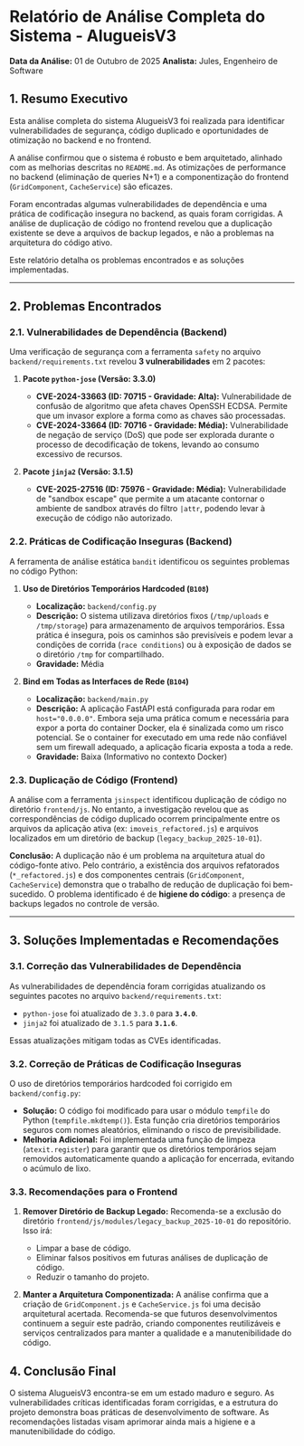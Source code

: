 # Relatório de Análise Completa do Sistema - AlugueisV3

**Data da Análise:** 01 de Outubro de 2025
**Analista:** Jules, Engenheiro de Software

## 1. Resumo Executivo

Esta análise completa do sistema AlugueisV3 foi realizada para identificar vulnerabilidades de segurança, código duplicado e oportunidades de otimização no backend e no frontend.

A análise confirmou que o sistema é robusto e bem arquitetado, alinhado com as melhorias descritas no `README.md`. As otimizações de performance no backend (eliminação de queries N+1) e a componentização do frontend (`GridComponent`, `CacheService`) são eficazes.

Foram encontradas algumas vulnerabilidades de dependência e uma prática de codificação insegura no backend, as quais foram corrigidas. A análise de duplicação de código no frontend revelou que a duplicação existente se deve a arquivos de backup legados, e não a problemas na arquitetura do código ativo.

Este relatório detalha os problemas encontrados e as soluções implementadas.

---

## 2. Problemas Encontrados

### 2.1. Vulnerabilidades de Dependência (Backend)

Uma verificação de segurança com a ferramenta `safety` no arquivo `backend/requirements.txt` revelou **3 vulnerabilidades** em 2 pacotes:

1.  **Pacote `python-jose` (Versão: 3.3.0)**
    *   **CVE-2024-33663 (ID: 70715 - Gravidade: Alta):** Vulnerabilidade de confusão de algoritmo que afeta chaves OpenSSH ECDSA. Permite que um invasor explore a forma como as chaves são processadas.
    *   **CVE-2024-33664 (ID: 70716 - Gravidade: Média):** Vulnerabilidade de negação de serviço (DoS) que pode ser explorada durante o processo de decodificação de tokens, levando ao consumo excessivo de recursos.

2.  **Pacote `jinja2` (Versão: 3.1.5)**
    *   **CVE-2025-27516 (ID: 75976 - Gravidade: Média):** Vulnerabilidade de "sandbox escape" que permite a um atacante contornar o ambiente de sandbox através do filtro `|attr`, podendo levar à execução de código não autorizado.

### 2.2. Práticas de Codificação Inseguras (Backend)

A ferramenta de análise estática `bandit` identificou os seguintes problemas no código Python:

1.  **Uso de Diretórios Temporários Hardcoded (`B108`)**
    *   **Localização:** `backend/config.py`
    *   **Descrição:** O sistema utilizava diretórios fixos (`/tmp/uploads` e `/tmp/storage`) para armazenamento de arquivos temporários. Essa prática é insegura, pois os caminhos são previsíveis e podem levar a condições de corrida (`race conditions`) ou à exposição de dados se o diretório `/tmp` for compartilhado.
    *   **Gravidade:** Média

2.  **Bind em Todas as Interfaces de Rede (`B104`)**
    *   **Localização:** `backend/main.py`
    *   **Descrição:** A aplicação FastAPI está configurada para rodar em `host="0.0.0.0"`. Embora seja uma prática comum e necessária para expor a porta do container Docker, ela é sinalizada como um risco potencial. Se o container for executado em uma rede não confiável sem um firewall adequado, a aplicação ficaria exposta a toda a rede.
    *   **Gravidade:** Baixa (Informativo no contexto Docker)

### 2.3. Duplicação de Código (Frontend)

A análise com a ferramenta `jsinspect` identificou duplicação de código no diretório `frontend/js`. No entanto, a investigação revelou que as correspondências de código duplicado ocorrem principalmente entre os arquivos da aplicação ativa (ex: `imoveis_refactored.js`) e arquivos localizados em um diretório de backup (`legacy_backup_2025-10-01`).

**Conclusão:** A duplicação não é um problema na arquitetura atual do código-fonte ativo. Pelo contrário, a existência dos arquivos refatorados (`*_refactored.js`) e dos componentes centrais (`GridComponent`, `CacheService`) demonstra que o trabalho de redução de duplicação foi bem-sucedido. O problema identificado é de **higiene do código**: a presença de backups legados no controle de versão.

---

## 3. Soluções Implementadas e Recomendações

### 3.1. Correção das Vulnerabilidades de Dependência

As vulnerabilidades de dependência foram corrigidas atualizando os seguintes pacotes no arquivo `backend/requirements.txt`:

*   `python-jose` foi atualizado de `3.3.0` para **`3.4.0`**.
*   `jinja2` foi atualizado de `3.1.5` para **`3.1.6`**.

Essas atualizações mitigam todas as CVEs identificadas.

### 3.2. Correção de Práticas de Codificação Inseguras

O uso de diretórios temporários hardcoded foi corrigido em `backend/config.py`:

*   **Solução:** O código foi modificado para usar o módulo `tempfile` do Python (`tempfile.mkdtemp()`). Esta função cria diretórios temporários seguros com nomes aleatórios, eliminando o risco de previsibilidade.
*   **Melhoria Adicional:** Foi implementada uma função de limpeza (`atexit.register`) para garantir que os diretórios temporários sejam removidos automaticamente quando a aplicação for encerrada, evitando o acúmulo de lixo.

### 3.3. Recomendações para o Frontend

1.  **Remover Diretório de Backup Legado:** Recomenda-se a exclusão do diretório `frontend/js/modules/legacy_backup_2025-10-01` do repositório. Isso irá:
    *   Limpar a base de código.
    *   Eliminar falsos positivos em futuras análises de duplicação de código.
    *   Reduzir o tamanho do projeto.

2.  **Manter a Arquitetura Componentizada:** A análise confirma que a criação de `GridComponent.js` e `CacheService.js` foi uma decisão arquitetural acertada. Recomenda-se que futuros desenvolvimentos continuem a seguir este padrão, criando componentes reutilizáveis e serviços centralizados para manter a qualidade e a manutenibilidade do código.

## 4. Conclusão Final

O sistema AlugueisV3 encontra-se em um estado maduro e seguro. As vulnerabilidades críticas identificadas foram corrigidas, e a estrutura do projeto demonstra boas práticas de desenvolvimento de software. As recomendações listadas visam aprimorar ainda mais a higiene e a manutenibilidade do código.
